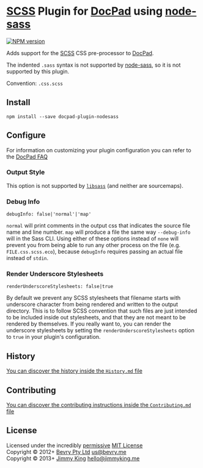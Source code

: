 # [SCSS](http://sass-lang.com/) Plugin for [DocPad](https://docpad.org) using [node-sass](https://github.com/andrew/node-sass)

[![NPM version](https://badge.fury.io/js/docpad-plugin-nodesass.png)](https://npmjs.org/package/docpad-plugin-nodesass "View this project on NPM")

Adds support for the [SCSS](http://sass-lang.com/) CSS pre-processor to [DocPad](https://docpad.org).

The indented `.sass` syntax is not supported by [node-sass](https://github.com/andrew/node-sass), so it is not supported by this plugin.

Convention:  `.css.scss`


## Install
```
npm install --save docpad-plugin-nodesass
```


## Configure
For information on customizing your plugin configuration you can refer to the [DocPad FAQ](https://github.com/bevry/docpad/wiki/FAQ)

### Output Style
This option is not supported by [`libsass`](https://github.com/hcatlin/libsass) (and neither are sourcemaps).

### Debug Info
```
debugInfo: false|'normal'|'map'
```
`normal` will print comments in the output css that indicates the source file name and line number. `map` will produce a file the same way `--debug-info` will in the Sass CLI. Using either of these options instead of `none` will prevent you from being able to run any other process on the file (e.g. `FILE.css.scss.eco`), because `debugInfo` requires passing an actual file instead of `stdin`.

### Render Underscore Stylesheets
```
renderUnderscoreStylesheets: false|true
```
By default we prevent any SCSS stylesheets that filename starts with underscore character from being rendered and written to the output directory. This is to follow SCSS convention that such files are just intended to be included inside out stylesheets, and that they are not meant to be rendered by themselves. If you really want to, you can render the underscore stylesheets by setting the `renderUnderscoreStylesheets` option to `true` in your plugin's configuration.


## History
[You can discover the history inside the `History.md` file](https://github.com/jking90/docpad-plugin-nodesass/blob/master/History.md)


## Contributing
[You can discover the contributing instructions inside the `Contributing.md` file](https://github.com/jking90/docpad-plugin-nodesass/blob/master/Contributing.md)


## License
Licensed under the incredibly [permissive](http://en.wikipedia.org/wiki/Permissive_free_software_licence) [MIT License](http://creativecommons.org/licenses/MIT/)
<br/>Copyright &copy; 2012+ [Bevry Pty Ltd](http://bevry.me) <us@bevry.me>
<br/>Copyright &copy; 2013+ [Jimmy King](http://jimmyking.me) <hello@jimmyking.me>
